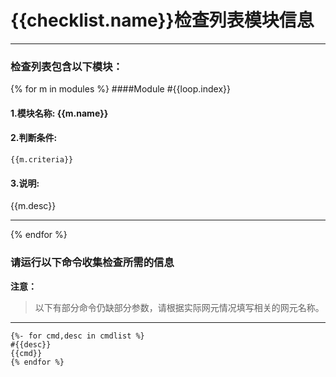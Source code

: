 {{checklist.name}}检查列表模块信息
====================================

--------------------------------------------------

### 检查列表包含以下模块：


{% for m in modules %}
####Module  #{{loop.index}}

#### 1.模块名称: {{m.name}}

#### 2.判断条件:
```
{{m.criteria}}
```
 
#### 3.说明:

  {{m.desc}}

---------------
{% endfor %}


### 请运行以下命令收集检查所需的信息

**注意：**

> 以下有部分命令仍缺部分参数，请根据实际网元情况填写相关的网元名称。 

-------------------------------------------------------------------------
```
{%- for cmd,desc in cmdlist %}
#{{desc}}
{{cmd}}
{% endfor %}
```
